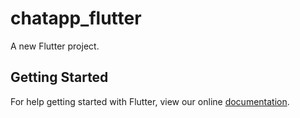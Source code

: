 # chatapp_flutter

A new Flutter project.

## Getting Started

For help getting started with Flutter, view our online
[documentation](https://flutter.io/).

